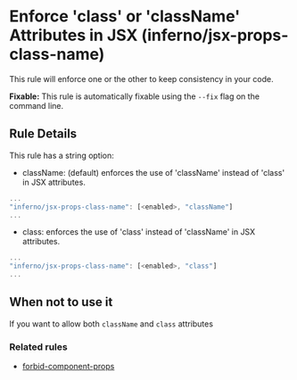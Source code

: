 # Enforce 'class' or 'className' Attributes in JSX (inferno/jsx-props-class-name)

This rule will enforce one or the other to keep consistency in your code.

**Fixable:** This rule is automatically fixable using the `--fix` flag on the command line.

## Rule Details

This rule has a string option:
* className: (default) enforces the use of 'className' instead of 'class' in JSX attributes.
```js
...
"inferno/jsx-props-class-name": [<enabled>, "className"]
...
```

* class: enforces the use of 'class' instead of 'className' in JSX attributes.

```js
...
"inferno/jsx-props-class-name": [<enabled>, "class"]
...
```

## When not to use it

If you want to allow both `className` and `class` attributes

### Related rules

- [forbid-component-props](./forbid-component-props.md)
